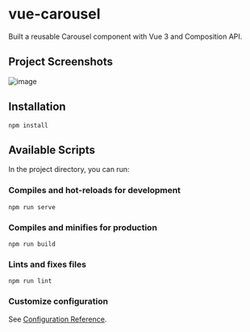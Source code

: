 # vue-carousel

Built a reusable Carousel component with Vue 3 and Composition API.

## Project Screenshots
![image](https://user-images.githubusercontent.com/60259324/185750893-e7566f89-cf54-42e8-bffe-244a02549689.png)

## Installation

```
npm install
```

## Available Scripts

In the project directory, you can run:

### Compiles and hot-reloads for development

```
npm run serve
```

### Compiles and minifies for production

```
npm run build
```

### Lints and fixes files

```
npm run lint
```

### Customize configuration

See [Configuration Reference](https://cli.vuejs.org/config/).
